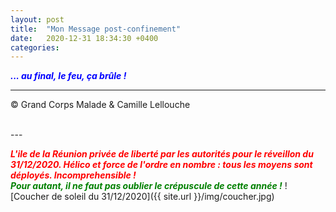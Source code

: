 ```yaml
---
layout: post
title:  "Mon Message post-confinement"
date:   2020-12-31 18:34:30 +0400
categories: 
---
```

<!---

<br/>
<span style="color: blue">***Masqué ou non !***</span>
<span style="color: green">***... avec ou sans Masque !***</span>
<br/>

--->


<span style="color: blue">***... au final, le feu, ça brûle !***</span>
<br/>


---
&copy;  Grand Corps Malade & Camille Lellouche

<br>
---

<span style="color: red">***L'ile de la Réunion privée de liberté par les autorités pour le réveillon du 31/12/2020. Hélico et force de l'ordre en nombre : tous les moyens sont déployés. Incomprehensible !***</span>
<br/>
<span style="color: green">***Pour autant, il ne faut pas oublier le crépuscule de cette année !***</span>
![Coucher de soleil du 31/12/2020]({{ site.url }}/img/coucher.jpg)

<br/>